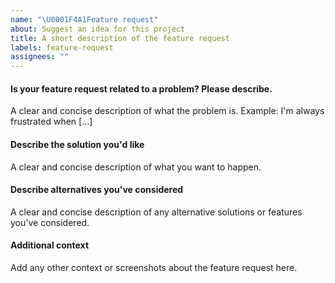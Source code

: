 ```yaml
---
name: "\U0001F4A1Feature request"
about: Suggest an idea for this project
title: A short description of the feature request
labels: feature-request
assignees: ""
---
```


#### Is your feature request related to a problem? Please describe.

A clear and concise description of what the problem is. Example: I'm always frustrated when [...]

#### Describe the solution you'd like

A clear and concise description of what you want to happen.

#### Describe alternatives you've considered

A clear and concise description of any alternative solutions or features you've considered.

#### Additional context

Add any other context or screenshots about the feature request here.
